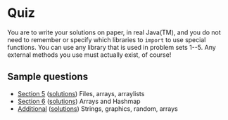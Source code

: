 # Quiz

You are to write your solutions on paper, in real Java(TM),
and you do not need to remember or specify which libraries to `import` to use
special functions. You can use any library that is used in problem sets 1--5.
Any external methods you use must actually exist, of course!

## Sample questions

- [Section 5](section5.pdf) ([solutions](section5sol.pdf)) Files, arrays, arraylists
- [Section 6](section6.pdf) ([solutions](section6sol.pdf)) Arrays and Hashmap
- [Additional](add.pdf) ([solutions](addsol.pdf)) Strings, graphics, random, arrays
